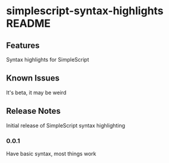 # simplescript-syntax-highlights README

## Features

Syntax highlights for SimpleScript

## Known Issues

It's beta, it may be weird

## Release Notes

Initial release of SimpleScript syntax highlighting

### 0.0.1

Have basic syntax, most things work

